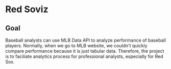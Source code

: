 # Red Soviz

## Goal

Baseball analysts can use MLB Data API to analyze performance of baseball players. Normally, when we go to MLB website, we couldn't quickly compare performance because it is just tabular data. Therefore, the project is to faciliate analytics process for professional analysts, especially for Red Sox. 
